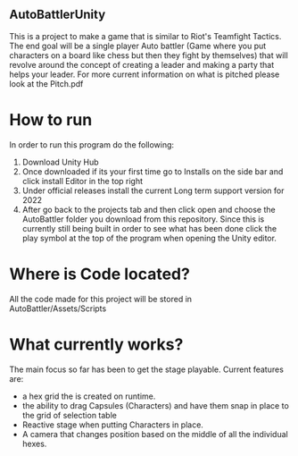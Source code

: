 ## AutoBattlerUnity

This is a project to make a game that is similar to Riot's Teamfight Tactics. The end goal will be a single player Auto battler (Game where you put characters on a board like chess but then they fight by themselves) 
that will revolve around the concept of creating a leader and making a party that helps your leader. For more current information on what is pitched please look at the Pitch.pdf

# How to run
In order to run this program do the following:
1. Download Unity Hub
2. Once downloaded if its your first time go to Installs on the side bar and click install Editor in the top right
3. Under official releases install the current Long term support version for 2022
4. After go back to the projects tab and then click open and choose the AutoBattler folder you download from this repository.
Since this is currently still being built in order to see what has been done click the play symbol at the top of the program when opening the Unity editor.

# Where is Code located?
All the code made for this project will be stored in AutoBattler/Assets/Scripts

# What currently works?
The main focus so far has been to get the stage playable. Current features are:
- a hex grid the is created on runtime.
- the ability to drag Capsules (Characters) and have them snap in place to the grid of selection table
- Reactive stage when putting Characters in place.
- A camera that changes position based on the middle of all the individual hexes.
